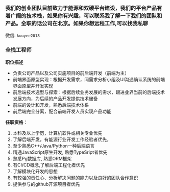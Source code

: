 ### 我们的创业团队目前致力于能源和双碳平台建设，我们的平台产品有着广阔的技术栈，如果你有兴趣，可以联系我了解一下我们的团队和产品。全职的话公司在北京。如果你想远程工作,可以找我私聊

微信: `kuuyee2018`

### 全栈工程师

**职位描述**
- 负责公司产品以及公司实施项目的前后端开发（前端为主）
- 前端界面原型实现：根据开发需求，同需求分析小组及UI沟通确认系统的前端界面原型并开发实现
- 前后端技术选型与探索：根据后续业务发展的需求，跟进业界当前的后端技术发展方向，为后续的产品开发提供技术储备
- 前端的设计和开发，熟悉后端技术体系
- 前后端完全分离，配合前端开发人员实现产品功能

**任职资格**：
1. 本科及以上学历，计算机软件或相关专业优先
2. 了解后端开发，有能源行业开发工作经验者优先，
3. 至少熟悉C++/Java/Python一种后端语言
3. 精通JavaScript原生开发, 熟悉TypeSript者优先
4. 熟悉Pg数据库, 熟悉ORM框架
5. 有CI/CD概念,了解后端工程化者优先
6. 了解模块化开发的思想
7. 有较强的责任心、分析解决问题的能力以及良好的团队合作意识
8. 提供参与的github开源项目者优先
